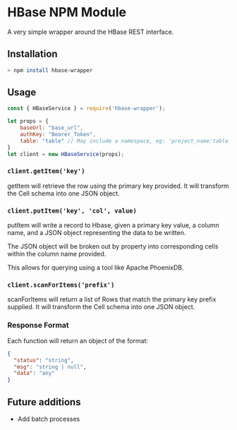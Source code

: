 # HBase NPM Module

A very simple wrapper around the HBase REST interface.

## Installation

```bash
> npm install hbase-wrapper
```

## Usage

```javascript
const { HBaseService } = require('hbase-wrapper');

let props = {
    baseUrl: "base_url",
    authKey: "Bearer_Token",
    table: "table" // May include a namespace, eg: 'project_name:table_name'
}
let client = new HBaseService(props);
```

### `client.getItem('key')`

getItem will retrieve the row using the primary key provided. It will transform the Cell schema into one JSON object.

### `client.putItem('key', 'col', value)`

putItem will write a record to Hbase, given a primary key value, a column name, and a JSON object representing the data to be written.

The JSON object will be broken out by property into corresponding cells within the column name provided.

This allows for querying using a tool like Apache PhoenixDB.

### `client.scanForItems('prefix')`

scanForItems will return a list of Rows that match the primary key prefix supplied. It will transform the Cell schema into one JSON object.

### Response Format

Each function will return an object of the format:

```json
{
  "status": "string",
  "msg": "string | null",
  "data": "any"
}
```

## Future additions

- Add batch processes

